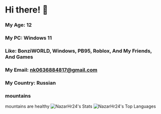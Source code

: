 # Hi there! 👋

### My Age: 12
### My PC: Windows 11
### Like: BonziWORLD, Windows, PB95, Roblox, And My Friends, And Games
### My Email: nk0636884817@gmail.com
### My Country: Russian
### mountains
mountains are healthy
![NazarHr24's Stats](https://github-readme-stats.vercel.app/api?username=NazarTheCoolHuman2025&theme=vue-dark&show_icons=true&hide_border=true&count_private=true) ![NazarHr24's Top Languages](https://github-readme-stats.vercel.app/api/top-langs/?username=NazarTheCoolHuman2025&theme=vue-dark&show_icons=true&hide_border=true&layout=compact)
